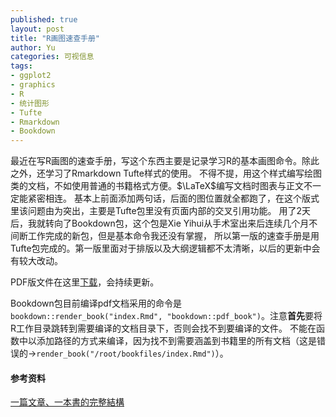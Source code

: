 ```yaml
---
published: true
layout: post
title: "R画图速查手册"
author: Yu
categories: 可视信息
tags:
- ggplot2
- graphics
- R
- 统计图形
- Tufte 
- Rmarkdown
- Bookdown
---
```


最近在写R画图的速查手册，写这个东西主要是记录学习R的基本画图命令。除此之外，还学习了Rmarkdown Tufte样式的使用。
不得不提，用这个样式编写绘图类的文档，不如使用普通的书籍格式方便。$\LaTeX$编写文档时图表与正文不一定能紧密相连。
基本上前面添加两句话，后面的图位置就全都跑了，在这个版式里该问题由为突出，主要是Tufte包里没有页面内部的交叉引用功能。
用了2天后，我就转向了Bookdown包，这个包是Xie Yihui从手术室出来后连续几个月不间断工作完成的新包，但是基本命令我还没有掌握，
所以第一版的速查手册是用Tufte包完成的。第一版里面对于排版以及大纲逻辑都不太清晰，以后的更新中会有较大改动。

PDF版文件在这里[下载](http://yulijia.net/projects/SimpleGraphswithR.pdf)，会持续更新。

Bookdown包目前编译pdf文档采用的命令是`bookdown::render_book("index.Rmd", "bookdown::pdf_book")`。注意**首先**要将R工作目录跳转到需要编译的文档目录下，否则会找不到要编译的文件。
不能在函数中以添加路径的方式来编译，因为找不到需要涵盖到书籍里的所有文档（这是错误的->`render_book("/root/bookfiles/index.Rmd")`）。

#### 参考资料

[ 一篇文章、一本書的完整結構](http://www.cs.pu.edu.tw/~wckuo/doc/latex123/node12.html)
